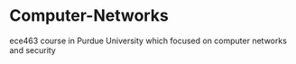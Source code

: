 # Computer-Networks
ece463 course in Purdue University which focused on computer networks and security
